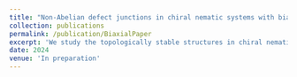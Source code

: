 ```yaml
---
title: "Non-Abelian defect junctions in chiral nematic systems with biaxial symmetry"
collection: publications
permalink: /publication/BiaxialPaper
excerpt: 'We study the topologically stable structures in chiral nematic systems which exhibit biaxial behavior. Mapping onto a biaxial representation of the chiral nematic system allows one to predict and explain the stable structures that arise when defects entangle and interact. Because of such biaxiality, the system is imbued with a set topological defect lines that inherit the algebraic properties of the quaternions from their non-Abelian fundamental group. This in turn provides topological stability to linked and braided structures formed out of these topological line defects. We give an overview of the complex structures that can be formed from linking non-Abelian defect lines and provide a framework in which they can be described mathematically as a colored braid theory. Additionally, we provide examples of experimental realizations of simple tangled structures in chiral liquid crystal systems and provide examples of larger structures that may be formed with such knotted structures.'
date: 2024
venue: 'In preparation'
---
```



